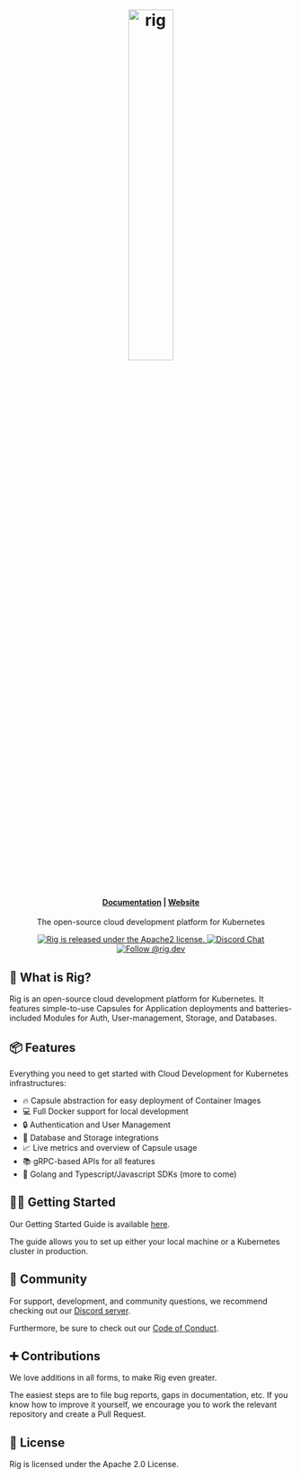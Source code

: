 <h1 align="center">
    <a href="https://www.rig.dev">
      <picture>
        <img alt="rig" src="https://github.com/rigdev/rig/assets/22043/d8433e7b-4fe5-40ee-a2a2-bbfec9b26c63" width="40%" />
      </picture>
    </a>
</h1>

  <h4 align="center"><a href="https://docs.rig.dev/">Documentation</a> | <a href="https://rig.dev/">Website</a></h4>

<p align="center">
  The open-source cloud development platform for Kubernetes
</p>

<p align="center">
  <a href="https://github.com/rigdev/rig/blob/main/LICENSE">
    <img src="https://img.shields.io/badge/license-apache2-blue.svg" alt="Rig is released under the Apache2 license." />
  </a>
  <a href="https://discord.gg/Tn5wmXMM2U">
    <img src="https://img.shields.io/badge/chat-on%20discord-7289DA.svg" alt="Discord Chat" />
  </a>
  <a href="https://twitter.com/intent/follow?screen_name=rig.dev">
    <img src="https://img.shields.io/twitter/follow/rig.svg?label=Follow%20@rig.dev" alt="Follow @rig.dev" />
  </a>
</p>

## 🌟 What is Rig?

Rig is an open-source cloud development platform for Kubernetes. It features simple-to-use Capsules for Application deployments and batteries-included Modules for Auth, User-management, Storage, and Databases.

## 📦 Features

Everything you need to get started with Cloud Development for Kubernetes infrastructures:

- 🔥 Capsule abstraction for easy deployment of Container Images
- 💻 Full Docker support for local development
- 🔒 Authentication and User Management
- 💽 Database and Storage integrations
- 📈 Live metrics and overview of Capsule usage
- 📚 gRPC-based APIs for all features
- 🔨 Golang and Typescript/Javascript SDKs (more to come)

## 🧑‍💻 Getting Started

Our Getting Started Guide is available [here](https://docs.rig.dev/getting-started/).

The guide allows you to set up either your local machine or a Kubernetes cluster in production.

## 👯 Community

For support, development, and community questions, we recommend checking out our [Discord server](https://discord.gg/Tn5wmXMM2U).

Furthermore, be sure to check out our [Code of Conduct](https://github.com/rigdev/rig/blob/main/CODE_OF_CONDUCT.md).

## ➕ Contributions

We love additions in all forms, to make Rig even greater.

The easiest steps are to file bug reports, gaps in documentation, etc. If you know how to improve it yourself, we encourage you to work the relevant repository and create a Pull Request.

## 📖 License

Rig is licensed under the Apache 2.0 License.
